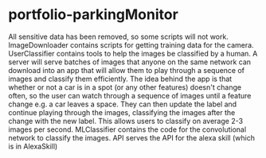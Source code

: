 # portfolio-parkingMonitor
All sensitive data has been removed, so some scripts will not work.
ImageDownloader contains scripts for getting training data for the camera.
UserClassifier contains tools to help the images be classified by a human. A server will serve batches of images that anyone on the same network can download into an app that will allow them to play through a sequence of images and classify them efficiently. The idea behind the app is that whether or not a car is in a spot (or any other features) doesn't change often, so the user can watch through a sequence of images until a feature change e.g. a car leaves a space. They can then update the label and continue playing through the images, classifying the images after the change with the new label. This allows users to classify on average 2-3 images per second.
MLClassifier contains the code for the convolutional network to classify the images.
API serves the API for the alexa skill (which is in AlexaSkill)
